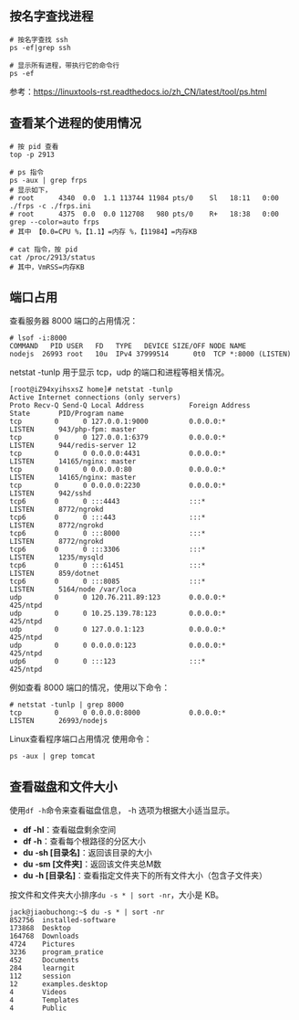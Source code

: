 ## 按名字查找进程

```
# 按名字查找 ssh
ps -ef|grep ssh

# 显示所有进程，带执行它的命令行
ps -ef
```

参考：https://linuxtools-rst.readthedocs.io/zh_CN/latest/tool/ps.html

## 查看某个进程的使用情况

```
# 按 pid 查看
top -p 2913

# ps 指令
ps -aux | grep frps
# 显示如下，
# root      4340  0.0  1.1 113744 11984 pts/0    Sl   18:11   0:00 ./frps -c ./frps.ini
# root      4375  0.0  0.0 112708   980 pts/0    R+   18:38   0:00 grep --color=auto frps
# 其中 【0.0=CPU %，【1.1】=内存 %，【11984】=内存KB

# cat 指令，按 pid
cat /proc/2913/status
# 其中，VmRSS=内存KB
```

## 端口占用

查看服务器 8000 端口的占用情况：

```
# lsof -i:8000
COMMAND   PID USER   FD   TYPE   DEVICE SIZE/OFF NODE NAME
nodejs  26993 root   10u  IPv4 37999514      0t0  TCP *:8000 (LISTEN)
```

netstat -tunlp 用于显示 tcp，udp 的端口和进程等相关情况。

```
[root@iZ94xyihsxsZ home]# netstat -tunlp
Active Internet connections (only servers)
Proto Recv-Q Send-Q Local Address           Foreign Address         State       PID/Program name
tcp        0      0 127.0.0.1:9000          0.0.0.0:*               LISTEN      943/php-fpm: master
tcp        0      0 127.0.0.1:6379          0.0.0.0:*               LISTEN      944/redis-server 12
tcp        0      0 0.0.0.0:4431            0.0.0.0:*               LISTEN      14165/nginx: master
tcp        0      0 0.0.0.0:80              0.0.0.0:*               LISTEN      14165/nginx: master
tcp        0      0 0.0.0.0:2230            0.0.0.0:*               LISTEN      942/sshd
tcp6       0      0 :::4443                 :::*                    LISTEN      8772/ngrokd
tcp6       0      0 :::443                  :::*                    LISTEN      8772/ngrokd
tcp6       0      0 :::8000                 :::*                    LISTEN      8772/ngrokd
tcp6       0      0 :::3306                 :::*                    LISTEN      1235/mysqld
tcp6       0      0 :::61451                :::*                    LISTEN      859/dotnet
tcp6       0      0 :::8085                 :::*                    LISTEN      5164/node /var/loca
udp        0      0 120.76.211.89:123       0.0.0.0:*                           425/ntpd
udp        0      0 10.25.139.78:123        0.0.0.0:*                           425/ntpd
udp        0      0 127.0.0.1:123           0.0.0.0:*                           425/ntpd
udp        0      0 0.0.0.0:123             0.0.0.0:*                           425/ntpd
udp6       0      0 :::123                  :::*                                425/ntpd

```

例如查看 8000 端口的情况，使用以下命令：

```
# netstat -tunlp | grep 8000
tcp        0      0 0.0.0.0:8000            0.0.0.0:*               LISTEN      26993/nodejs   
```

Linux查看程序端口占用情况
使用命令：

```
ps -aux | grep tomcat
```

## 查看磁盘和文件大小

使用`df -h`命令来查看磁盘信息， -h 选项为根据大小适当显示。

- **df -hl**：查看磁盘剩余空间
- **df -h**：查看每个根路径的分区大小
- **du -sh [目录名]**：返回该目录的大小
- **du -sm [文件夹]**：返回该文件夹总M数
- **du -h [目录名]**：查看指定文件夹下的所有文件大小（包含子文件夹）

按文件和文件夹大小排序`du -s * | sort -nr`，大小是 KB。

```
jack@jiaobuchong:~$ du -s * | sort -nr 
852756	installed-software
173868	Desktop
164768	Downloads
4724	Pictures
3236	program_pratice
452		Documents
284		learngit
112		session
12		examples.desktop
4		Videos
4		Templates
4		Public
```



